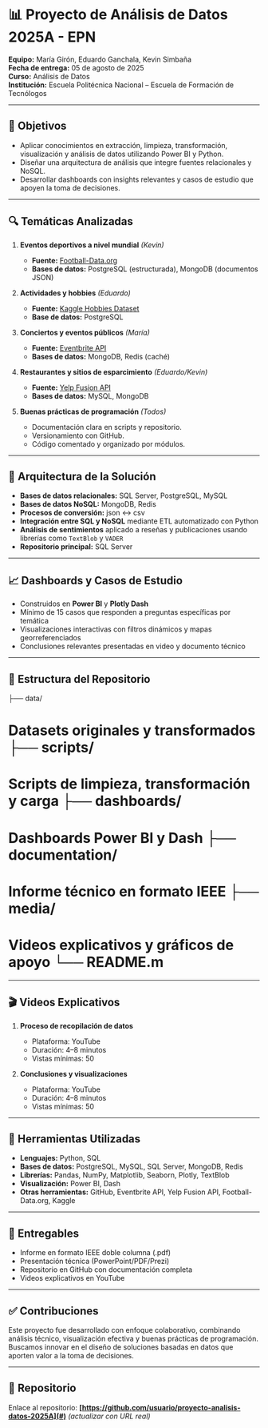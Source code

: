 # 📊 Proyecto de Análisis de Datos 2025A - EPN

**Equipo:** María Girón, Eduardo Ganchala, Kevin Simbaña  
**Fecha de entrega:** 05 de agosto de 2025  
**Curso:** Análisis de Datos  
**Institución:** Escuela Politécnica Nacional – Escuela de Formación de Tecnólogos  

---

## 🎯 Objetivos

- Aplicar conocimientos en extracción, limpieza, transformación, visualización y análisis de datos utilizando Power BI y Python.
- Diseñar una arquitectura de análisis que integre fuentes relacionales y NoSQL.
- Desarrollar dashboards con insights relevantes y casos de estudio que apoyen la toma de decisiones.

---

## 🔍 Temáticas Analizadas

1. **Eventos deportivos a nivel mundial** *(Kevin)*  
   - **Fuente:** [Football-Data.org](https://www.football-data.org/)  
   - **Bases de datos:** PostgreSQL (estructurada), MongoDB (documentos JSON)  

2. **Actividades y hobbies** *(Eduardo)*  
   - **Fuente:** [Kaggle Hobbies Dataset](https://www.kaggle.com/datasets)  
   - **Base de datos:** PostgreSQL  

3. **Conciertos y eventos públicos** *(María)*  
   - **Fuente:** [Eventbrite API](https://www.eventbrite.com/platform/api)  
   - **Bases de datos:** MongoDB, Redis (caché)  

4. **Restaurantes y sitios de esparcimiento** *(Eduardo/Kevin)*  
   - **Fuente:** [Yelp Fusion API](https://www.yelp.com/developers/documentation/v3)  
   - **Bases de datos:** MySQL, MongoDB  

5. **Buenas prácticas de programación** *(Todos)*  
   - Documentación clara en scripts y repositorio.  
   - Versionamiento con GitHub.  
   - Código comentado y organizado por módulos.

---

## 🧩 Arquitectura de la Solución

- **Bases de datos relacionales:** SQL Server, PostgreSQL, MySQL  
- **Bases de datos NoSQL:** MongoDB, Redis  
- **Procesos de conversión:** json ↔ csv  
- **Integración entre SQL y NoSQL** mediante ETL automatizado con Python  
- **Análisis de sentimientos** aplicado a reseñas y publicaciones usando librerías como `TextBlob` y `VADER`  
- **Repositorio principal:** SQL Server  

---

## 📈 Dashboards y Casos de Estudio

- Construidos en **Power BI** y **Plotly Dash**  
- Mínimo de 15 casos que responden a preguntas específicas por temática  
- Visualizaciones interactivas con filtros dinámicos y mapas georreferenciados  
- Conclusiones relevantes presentadas en video y documento técnico

---

## 📂 Estructura del Repositorio
├── data/                  
# Datasets originales y transformados ├── scripts/              
# Scripts de limpieza, transformación y carga ├── dashboards/            
# Dashboards Power BI y Dash ├── documentation/        
# Informe técnico en formato IEEE ├── media/                 
# Videos explicativos y gráficos de apoyo └── README.m


---

## 🎬 Videos Explicativos

1. **Proceso de recopilación de datos**  
   - Plataforma: YouTube  
   - Duración: 4–8 minutos  
   - Vistas mínimas: 50  

2. **Conclusiones y visualizaciones**  
   - Plataforma: YouTube  
   - Duración: 4–8 minutos  
   - Vistas mínimas: 50  

---

## 📎 Herramientas Utilizadas

- **Lenguajes:** Python, SQL  
- **Bases de datos:** PostgreSQL, MySQL, SQL Server, MongoDB, Redis  
- **Librerías:** Pandas, NumPy, Matplotlib, Seaborn, Plotly, TextBlob  
- **Visualización:** Power BI, Dash  
- **Otras herramientas:** GitHub, Eventbrite API, Yelp Fusion API, Football-Data.org, Kaggle  

---

## 🚀 Entregables

- Informe en formato IEEE doble columna (.pdf)  
- Presentación técnica (PowerPoint/PDF/Prezi)  
- Repositorio en GitHub con documentación completa  
- Videos explicativos en YouTube  

---

## ✅ Contribuciones

Este proyecto fue desarrollado con enfoque colaborativo, combinando análisis técnico, visualización efectiva y buenas prácticas de programación. Buscamos innovar en el diseño de soluciones basadas en datos que aporten valor a la toma de decisiones.

---

## 🔗 Repositorio

Enlace al repositorio: **[https://github.com/usuario/proyecto-analisis-datos-2025A](#)** *(actualizar con URL real)*

